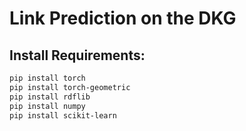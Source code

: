 # Link Prediction on the DKG

## Install Requirements:

```bash
pip install torch
pip install torch-geometric
pip install rdflib
pip install numpy
pip install scikit-learn
